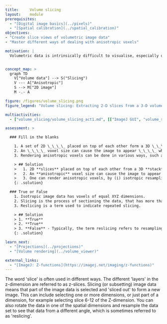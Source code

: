 ```yaml
---
title:     Volume slicing
layout:    module
prerequisites:
  - "[Digital image basics](../pixels)"
  - "[Spatial calibration](../spatial_calibration)"
objectives:
- "Create slice views of volumetric image data"
- "Master different ways of dealing with anisotropic voxels"

motivation: |
  Volumetric data is intrinsically difficult to visualise, especially on a 2D computer monitor. Various volume rendering techniques, including VR, exist, however for quantitative image inspection, where it is critical to access the gray value of individual voxels, extracting one 2-D slice of a volume is the method of choice. Thus, such volume slicing is implemented in almost all image analysis software packages. A conceptual challenge is that microscopes often produce anisotropic data, where the voxel spacing along the z-axis is typically larger than in the x and y axes. Thus, creating a slice, e.g., in the zy plane needs to be done with special care.


concept_map: >
  graph TD
    V["Volume data"] --> S("Slicing")
    V --- A["Anisotropic"]
    S --> M["2D image"]
    M -.- A

figure: /figures/volume_slicing.png
figure_legend: "Volume slicing: Extracting 2-D slices from a 3-D volume, e.g. to be visualised on a computer monitor. Anisotropy: The measured data points have a different spacing in pixel vs. physical space, which poses a practical challenge for the rendering." 

multiactivities:
  - ["volume_slicing/volume_slicing_act1.md", [["ImageJ GUI", "volume_slicing/volume_slicing_act1_imagej-gui.md", "markdown"], ["ImageJ Macro", "volume_slicing/volume_slicing_act1_imagej-macro.ijm", "java"], ["Python Napari", "volume_slicing/volume_slicing_act1_python-napari.py", "python"]]]

assessment: >

  ### Fill in the blanks

    1. A set of 2D \_\_\_\_ placed on top of each other form a 3D \_\_\_\_.
    2. An \_\_\_\_ voxel size can cause the image to appear \_\_\_\_ when viewing it at an angle.
    3. Rendering anisotropic voxels can be done in various ways, such as \_\_\_\_, \_\_\_\_, or \_\_\_\_.

    > ## Solution
    >   1. 2D **slices** placed on top of each other from a 3D **stack**.
    >   2. An **anisotropic** voxel size can cause the image to appear **deformed** when viewing at a certain angle.
    >   3. One can render anisotropic voxels, by (i) isotropic resampling, (ii) just showing them as a square anyway, (iii) showing them as a rectangle.
    {: .solution}

  ### True or False
    1. Isotropic image data has voxels of equal XYZ dimensions.
    2. Slicing is the process of sectioning the data, that has more than two dimensions, along defined axes and dimensions.
    3. Reslicing is a term used to indicate repeated slicing.

    > ## Solution
    > 1. **True**
    > 2. **True**
    > 3. **False** - Typically, the term reslicing refers to resampling volumetric data from a different direction, such that the resulting image stack is a rotated version of the original stack.
    {: .solution}

learn_next:
  - "[Projections](../projections)"
  - "[Volume rendering](../volume_viewer)"

external_links:
  - "[ImageJ: Z-functions](https://imagej.net/imaging/z-functions)"
---
```



The word 'slice' is often used in different ways. The different 'layers' in the z-dimension are referred to as z-slices. Slicing (or subsetting) image data means that part of the image data is selected and 'sliced out' to form a new image. This can include selecting one or more dimensions, or just part of a dimension, for example selecting slice 6-12 of the Z-dimension. You can also rotate the data in one of the spatial dimensions and resample the data set to see that data from a different angle, which is sometimes referred to as 'reslicing'.
